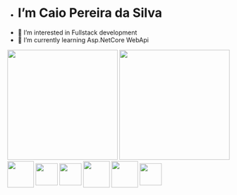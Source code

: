 - <h1> I’m Caio Pereira da Silva
- 👀 I’m interested in Fullstack development
- 🌱 I’m currently learning Asp.NetCore WebApi

<div>
     <img height= "250em" src = "https://github-readme-stats.vercel.app/api/top-langs/?username=Caiopsilvsa">
     <img height= "250em" src = "https://github-readme-stats.vercel.app/api?username=Caiopsilvsa">  
</div> 

<div style ="display:inline_block"> 
  <img align ="center" height = "60em" src="https://cdn.jsdelivr.net/gh/devicons/devicon/icons/angularjs/angularjs-plain.svg"/>  
  <img align ="center"height="50cm" src="https://cdn.jsdelivr.net/gh/devicons/devicon/icons/react/react-original.svg" />
  <img align ="center"height="50cm" src="https://cdn.jsdelivr.net/gh/devicons/devicon/icons/dotnetcore/dotnetcore-original.svg" />
  <img align ="center" height = "60em" src="https://img.icons8.com/color/48/000000/javascript--v1.png"/>   
  <img align ="center" height = "60em" src="https://img.icons8.com/color/48/000000/typescript.png"/>   
  <img align ="center"height="50cm" src="https://cdn.jsdelivr.net/gh/devicons/devicon/icons/csharp/csharp-original.svg" />       
</div> 
 




